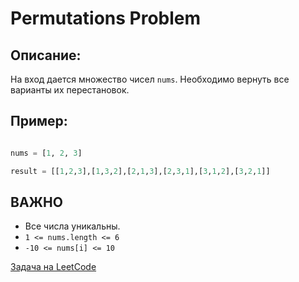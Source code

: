 # Permutations Problem

## Описание:

На вход дается множество чисел `nums`. Необходимо вернуть все варианты их перестановок.

## Пример:

```python

nums = [1, 2, 3]

result = [[1,2,3],[1,3,2],[2,1,3],[2,3,1],[3,1,2],[3,2,1]]
```

## ВАЖНО

- Все числа уникальны.
- `1 <= nums.length <= 6`
- `-10 <= nums[i] <= 10`

<a href="https://leetcode.com/problems/permutations/">Задача на LeetCode</a>
